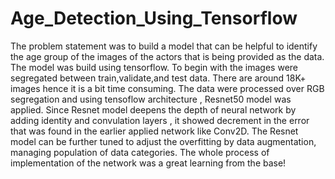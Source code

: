 # Age_Detection_Using_Tensorflow

The problem statement was to build a model that can be helpful to identify the age group of the images of the actors that is being provided as the data. The model was build using tensorflow. To begin with the images were segregated between train,validate,and test data. There are around 18K+ images hence it is a bit time consuming.
The data were processed over RGB segregation and using tensoflow architecture , Resnet50  model was applied. Since Resnet model deepens the depth of neural network by adding identity and convulation layers , it showed decrement in the error that was found in the earlier applied network like Conv2D. 
The Resnet model can be further tuned to adjust the overfitting by data augmentation, managing population of data categories. 
The whole process of implementation of the network was a great learning from the base!
